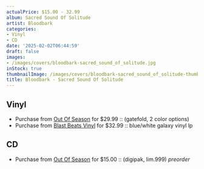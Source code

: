 ```yaml
---
actualPrice: $15.00 - 32.99
album: Sacred Sound Of Solitude
artist: Bloodbark
categories:
- Vinyl
- CD
date: '2025-02-02T06:44:59'
draft: false
images:
- /images/covers/bloodbark-sacred_sound_of_solitude.jpg
inStock: true
thumbnailImage: /images/covers/bloodbark-sacred_sound_of_solitude-thumb.jpg
title: Bloodbark - Sacred Sound Of Solitude
---
```


## Vinyl
* Purchase from [Out Of Season](https://www.outofseasonlabel.com/products/bloodbark-sacred-sound-of-solitude-vinyl-lp-2-color-options) for $29.99 :: (gatefold, 2 color options)
* Purchase from [Blast Beats Vinyl](https://blastbeatsvinyl.com/products/bloodbark-sacred-sound-of-solitude-blue-white-galaxy-vinyl-lp) for $32.99 :: blue/white galaxy vinyl lp
## CD
* Purchase from [Out Of Season](https://www.outofseasonlabel.com/products/bloodbark-sacred-sound-of-solitude-cd-digipak-lim999) for $15.00 :: (digipak, lim.999) *preorder*
